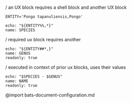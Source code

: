 / an UX block requires a shell block and another UX block
``` :(shell)
ENTITY='Pongo tapanuliensis,Pongo'
```
```ux :[SPECIES] +(shell) +(GENUS)
echo: "${ENTITY%%,*}"
name: SPECIES
```
/ required ux block requires another
```ux :(GENUS) +[NAME]
echo: "${ENTITY##*,}"
name: GENUS
readonly: true
```
/ executed in context of prior ux blocks, uses their values
```ux :[NAME]
echo: "$SPECIES - $GENUS"
name: NAME
readonly: true
```
@import bats-document-configuration.md
